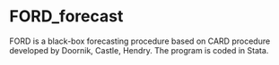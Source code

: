 # FORD_forecast
FORD is a black-box forecasting procedure based on CARD procedure developed by Doornik, Castle, Hendry. The program is coded in Stata.
